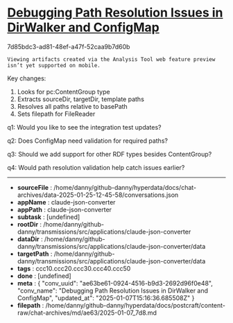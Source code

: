 # [Debugging Path Resolution Issues in DirWalker and ConfigMap](https://claude.ai/chat/ae63be61-0924-4516-b9d3-2692d96f0e48)

7d85bdc3-ad81-48ef-a47f-52caa9b7d60b

 
```
Viewing artifacts created via the Analysis Tool web feature preview isn’t yet supported on mobile.
```



Key changes:
1. Looks for pc:ContentGroup type
2. Extracts sourceDir, targetDir, template paths
3. Resolves all paths relative to basePath
4. Sets filepath for FileReader

q1: Would you like to see the integration test updates?

q2: Does ConfigMap need validation for required paths?

q3: Should we add support for other RDF types besides ContentGroup?

q4: Would path resolution validation help catch issues earlier?

---

* **sourceFile** : /home/danny/github-danny/hyperdata/docs/chat-archives/data-2025-01-25-12-45-58/conversations.json
* **appName** : claude-json-converter
* **appPath** : claude-json-converter
* **subtask** : [undefined]
* **rootDir** : /home/danny/github-danny/transmissions/src/applications/claude-json-converter
* **dataDir** : /home/danny/github-danny/transmissions/src/applications/claude-json-converter/data
* **targetPath** : /home/danny/github-danny/transmissions/src/applications/claude-json-converter/data
* **tags** : ccc10.ccc20.ccc30.ccc40.ccc50
* **done** : [undefined]
* **meta** : {
  "conv_uuid": "ae63be61-0924-4516-b9d3-2692d96f0e48",
  "conv_name": "Debugging Path Resolution Issues in DirWalker and ConfigMap",
  "updated_at": "2025-01-07T15:16:36.685508Z"
}
* **filepath** : /home/danny/github-danny/hyperdata/docs/postcraft/content-raw/chat-archives/md/ae63/2025-01-07_7d8.md